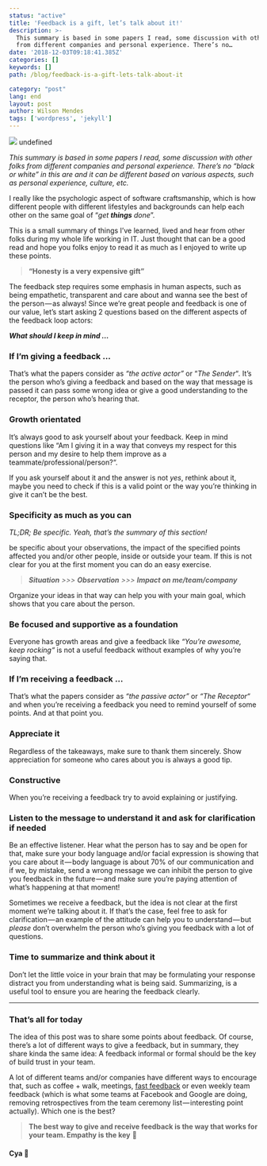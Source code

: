 ```yaml
---
status: "active"
title: 'Feedback is a gift, let’s talk about it!'
description: >-
  This summary is based in some papers I read, some discussion with other folks
  from different companies and personal experience. There’s no…
date: '2018-12-03T09:18:41.385Z'
categories: []
keywords: []
path: /blog/feedback-is-a-gift-lets-talk-about-it

category: "post"
lang: end
layout: post
author: Wilson Mendes
tags: ['wordpress', 'jekyll']
---
```


![](https://cdn-images-1.medium.com/max/2560/1*peOAhRY0uaazJhHM6uSG9A.jpeg)
undefined

_This summary is based in some papers I read, some discussion with other folks from different companies and personal experience. There’s no “black or white” in this are and it can be different based on various aspects, such as personal experience, culture, etc._

I really like the psychologic aspect of software craftsmanship, which is how different people with different lifestyles and backgrounds can help each other on the same goal of “_get_ **_things_** _done_”.

This is a small summary of things I’ve learned, lived and hear from other folks during my whole life working in IT. Just thought that can be a good read and hope you folks enjoy to read it as much as I enjoyed to write up these points.

> **“Honesty is a very expensive gift”**

The feedback step requires some emphasis in human aspects, such as being empathetic, transparent and care about and wanna see the best of the person — as always! Since we’re great people and feedback is one of our value, let’s start asking 2 questions based on the different aspects of the feedback loop actors:

**_What should I keep in mind …_**

### If I’m giving a feedback …

That’s what the papers consider as _“the active actor”_ or “_The Sender_“_._ It’s the person who’s giving a feedback and based on the way that message is passed it can pass some wrong idea or give a good understanding to the receptor, the person who’s hearing that.

### Growth orientated

It’s always good to ask yourself about your feedback. Keep in mind questions like “Am I giving it in a way that conveys my respect for this person and my desire to help them improve as a teammate/professional/person?“.

If you ask yourself about it and the answer is not _yes_, rethink about it, maybe you need to check if this is a valid point or the way you’re thinking in give it can’t be the best.

### Specificity as much as you can

_TL;DR; Be specific. Yeah, that’s the summary of this section!_

be specific about your observations, the impact of the specified points affected you and/or other people, inside or outside your team. If this is not clear for you at the first moment you can do an easy exercise.

> **_Situation_** _>>>_ **_Observation_** _>>>_ **_Impact on me/team/company_**

Organize your ideas in that way can help you with your main goal, which shows that you care about the person.

### Be focused and supportive as a foundation

Everyone has growth areas and give a feedback like _“You’re awesome, keep rocking“_ is not a useful feedback without examples of why you’re saying that.

### If I’m receiving a feedback …

That’s what the papers consider as _“the passive actor”_ or _“The Receptor“_ and when you’re receiving a feedback you need to remind yourself of some points. And at that point you.

### Appreciate it

Regardless of the takeaways, make sure to thank them sincerely. Show appreciation for someone who cares about you is always a good tip.

### Constructive

When you’re receiving a feedback try to avoid explaining or justifying.

### Listen to the message to understand it and ask for clarification if needed

Be an effective listener. Hear what the person has to say and be open for that, make sure your body language and/or facial expression is showing that you care about it — body language is about 70% of our communication and if we, by mistake, send a wrong message we can inhibit the person to give you feedback in the future — and make sure you’re paying attention of what’s happening at that moment!

Sometimes we receive a feedback, but the idea is not clear at the first moment we’re talking about it. If that’s the case, feel free to ask for clarification — an example of the attitude can help you to understand — but _please_ don’t overwhelm the person who’s giving you feedback with a lot of questions.

### Time to summarize and think about it

Don’t let the little voice in your brain that may be formulating your response distract you from understanding what is being said. Summarizing, is a useful tool to ensure you are hearing the feedback clearly.

<hr/>

### That’s all for today

The idea of this post was to share some points about feedback. Of course, there’s a lot of different ways to give a feedback, but in summary, they share kinda the same idea: A feedback informal or formal should be the key of build trust in your team.

A lot of different teams and/or companies have different ways to encourage that, such as coffee + walk, meetings, [fast feedback](https://performancepointers.wordpress.com/tag/fast-feedback/ "https://performancepointers.wordpress.com/tag/fast-feedback/") or even weekly team feedback (which is what some teams at Facebook and Google are doing, removing retrospectives from the team ceremony list — interesting point actually). Which one is the best?

> **The best way to give and receive feedback is the way that works for your team. Empathy is the key** 🔑

#### Cya 👋
